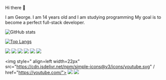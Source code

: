Hi there 👋

I am George. I am 14 years old and I am studying programming My goal is to become a perfect full-stack developer.

![GitHub stats](https://github-readme-stats.vercel.app/api?username=giorgi200706&show_icons=true)

[![Top Langs](https://github-readme-stats.vercel.app/api/top-langs/?username=giorgi200706&layout=compact)](https://github.com/giorgi200706/github-readme-stats)

![](https://img.shields.io/badge/-C++-00599C?logo=c++&logoColor=fff)
![](https://img.shields.io/badge/-PYTHON-776AB?logo=python&logoColor=fff)
![](https://img.shields.io/badge/-FLASK-000000?logo=flask&logoColor=fff)
![](https://img.shields.io/badge/-HTML-e34f26?logo=html5&logoColor=fff)
![](https://img.shields.io/badge/-CSS-1572B6?logo=css&logoColor=fff)
![](https://img.shields.io/badge/-SASS-CC6699?logo=scss&logoColor=fff)

<img style=" align=left width=22px" src="https://cdn.jsdelivr.net/npm/simple-icons@v3/icons/youtube.svg" / href="https://youtube.com/">
<img style=" align=left width=22px" src="https://cdn.jsdelivr.net/npm/simple-icons@v3/icons/twitter.svg" href="https://twitter.com/"/>
<img style=" align=left width=22px" src="https://cdn.jsdelivr.net/npm/simple-icons@v3/icons/linkedin.svg" href= "https://www.linkedin.com/in/"/>

